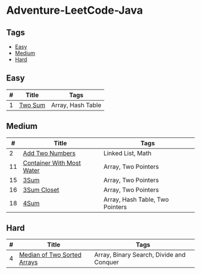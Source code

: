 # Adventure-LeetCode-Java

## Tags
- [Easy](#Easy)
- [Medium](#Medium)
- [Hard](#Hard)

## <span id="Easy">Easy</span>

| # |     Title      |        Tags       |
|---|----------------|-------------------|
| 1 | [Two Sum][001] | Array, Hash Table |


## <span id="Medium">Medium</span>

| #  |              Title               |               Tags              |
|----|----------------------------------|---------------------------------|
|  2 | [Add Two Numbers][002]                  | Linked List, Math               |
| 11 | [Container With Most Water][011] | Array, Two Pointers             |
| 15 | [3Sum][015]                      | Array, Two Pointers             |
| 16 | [3Sum Closet][016]               | Array, Two Pointers             |
| 18 | [4Sum][018]                      | Array, Hash Table, Two Pointers |


## <span id="Hard">Hard</span>

| # |               Title                |                   Tags                   |
|---|------------------------------------|------------------------------------------|
| 4 | [Median of Two Sorted Arrays][004] | Array, Binary Search, Divide and Conquer |



[001]: https://github.com/BraveAlan/Adventure-LeetCode-Java/blob/master/Easy/1.%20Two%20Sum.md
[002]: https://github.com/BraveAlan/Adventure-LeetCode-Java/blob/master/Medium/2.%20Add%20Two%20Numbers.md
[004]: https://github.com/BraveAlan/Adventure-LeetCode-Java/blob/master/Hard/4.%20Median%20of%20Two%20Sorted%20Arrays.md
[011]: https://github.com/BraveAlan/Adventure-LeetCode-Java/blob/master/Medium/11.%20Container%20With%20Most%20Water.md
[015]: https://github.com/BraveAlan/Adventure-LeetCode-Java/blob/master/Medium/15.%203Sum.md
[016]: https://github.com/BraveAlan/Adventure-LeetCode-Java/blob/master/Medium/16.%203Sum%20Closest.md
[018]: https://github.com/BraveAlan/Adventure-LeetCode-Java/blob/master/Medium/18.%204Sum.md


